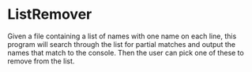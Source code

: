 # ListRemover
Given a file containing a list of names with one name on each line, this program will search through the list for partial matches
and output the names that match to the console. Then the user can pick one of these to remove from the list.
